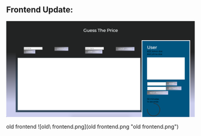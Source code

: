 ## Frontend Update:
![frontend.png](frontend.png "frontend.png")

old frontend
![old\ frontend.png](old frontend.png "old frontend.png")
